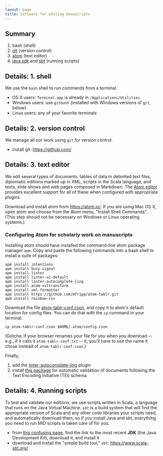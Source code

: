 ```yaml
---
layout: page
title: Software for editing manuscripts
---
```


## Summary

1.  bash (shell)
2.  [git](https://github.com) (version control)
3.  [atom](https://atom.io) (text editor)
4.  [java sdk](https://www.scala-sbt.org/) and [sbt](https://www.scala-sbt.org/) (running scripts)



## Details:  1. shell

We use the `bash` shell to run commands from a terminal.

- OS X users: `Terminal.app` is already in `/Applications/Utilities`
- Windows users: use `gitbash` (installed with Windows versions of `git`, below)
- Linux users: any of your favorite terminals


## Details:  2. version control

We manage all our work using `git` for version control.

- install git: <https://github.com/>

## Details:  3. text editor

We edit several types of documents:  tables of data in delimited text files, diplomatic editions marked up in XML, scripts in the Scala language, and texts, slide shows and web pages composed in Markdown.  The [Atom editor](https://atom.io/) provides excellent support for all of these when configured with appropriate plugins.

Download and install atom from <https://atom.io/>. If you are using Mac OS X, open atom and choose from the Atom menu, "Install Shell Commands".  (This step should not be necessary on Windows or Linux operating systems.)


### Configuring Atom for scholarly work on manuscripts


Installing atom should have installed the command-line atom package manager `apm`.   Copy and paste the following commands into a bash shell to install a suite of packages:

    apm install intentions
    apm install busy-signal
    apm install linter
    apm install linter-ui-default
    apm install linter-autocomplete-jing
    apm install atom-xsltransform
    apm install xml-formatter
    apm install https://github.com/mfripp/atom-tablr.git
    apm install rainbow-csv



Download the file [atom-tablr-conf.cson](http://hcmid.github.io/tech/atom-tablr-conf.cson), and copy it to atom's default location for config files. You can do that with the `cp` command in your terminal.

    cp atom-tablr-conf.cson $HOME/.atom/config.cson


(Gotcha: if your browser renames your file for you  when you download -- e.g., if it calls it `atom-tablr-conf.txt` -- it, you'll have to use the name it chose instead of `atom-tablr-conf.cson`.)


Finally,

1. add the [linter-autocomplete-jing](https://github.com/aerhard/linter-autocomplete-jing) plugin
2. install [this package](https://github.com/neelsmith/atomic-tei) for automatic validation of documents following the Text Encoding Initiative (TEI) schema



## Details:  4.  Running scripts

To test and validate our editions, we use scripts written in Scala, a language that runs on the Java Virtual Machine.  `sbt` is a build system that will find the appropriate version of Scala and any other code libraries your scripts need, and automatically download them, so if you install Java and sbt, everything you need to run MID scripts is taken care of for you.

-  from [this confusing page](http://www.oracle.com/technetwork/java/javase/downloads/index.html), find the link to the most recent **JDK** (the Java Development Kit), download it, and install it
- download and install the "simple build tool," `sbt`:  <https://www.scala-sbt.org/>

